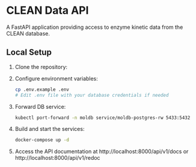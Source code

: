 # CLEAN Data API

A FastAPI application providing access to enzyme kinetic data from the CLEAN database.

## Local Setup

1. Clone the repository:

2. Configure environment variables:
   ```bash
   cp .env.example .env
   # Edit .env file with your database credentials if needed
   ```
3. Forward DB service:
    ```bash
   kubectl port-forward -n moldb service/moldb-postgres-rw 5433:5432
   ```

3. Build and start the services:
   ```bash
   docker-compose up -d
   ```

4. Access the API documentation at http://localhost:8000/api/v1/docs or http://localhost:8000/api/v1/redoc
